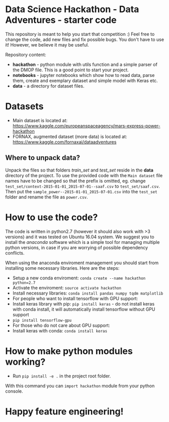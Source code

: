 # Data Science Hackathon - Data Adventures - starter code

This repository is meant to help you start that competition :) 
Feel free to change the code, add new files and fix possible bugs. 
You don't have to use it! However, we believe it may be useful.

Repository content:
* **hackathon** - python module with utils function and a simple parser of the DMOP file. This is a good point to start your project.
* **notebooks** - jupyter notebooks which show how to read data, parse them, create and exemplary dataset and simple model with Keras etc. 
* **data** - a directory for dataset files. 

# Datasets

* Main dataset is located at: https://www.kaggle.com/europeanspaceagency/mars-express-power-hackathon
* FORNAX, augmented dataset (more data) is located at: https://www.kaggle.com/fornaxai/dataadventures

## Where to unpack data?

Unpack the files so that folders *train_set* and *test_set* reside in the **data** directory of the project. 
To use the provided code with the `Main dataset` file names have to be changed so that the prefix is omitted,
eg. change `test_set/context-2015-01-01_2015-07-01--saaf.csv` to `test_set/saaf.csv`. 
Then put the `sample_power--2015-01-01_2015-07-01.csv` into the `test_set` folder and rename the file as `power.csv`.


# How to use the code?

The code is written in python2.7 (however it should also work with >3 versions) and it was tested on Ubuntu 16.04 system. 
We suggest you to install the *anaconda* software which is a simple tool for managing multiple python versions, in case
if you are worrying of possible dependency conflicts. 

When using the anaconda enviroment management you should start from installing some necessary libraries.
Here are the steps:

* Setup a new conda enviroment: `conda create --name hackathon python=2.7`
* Activate the enviroment: `source activate hackathon`
* Install necessary libraries: `conda install pandas numpy tqdm matplotlib`
* For people who want to install tensorflow with GPU support: 
 * Install keras library with pip: `pip install keras` - do not install keras with conda install, it will automatically install tensorflow without GPU support
 * `pip install tensorflow-gpu`
* For those who do not care about GPU support:
 * Install keras with conda: `conda install keras`

# How to make python modules working?

* Run `pip install -e .` in the project root folder. 

With this command you can `import hackathon` module from your python console.
 
# Happy feature engineering!
